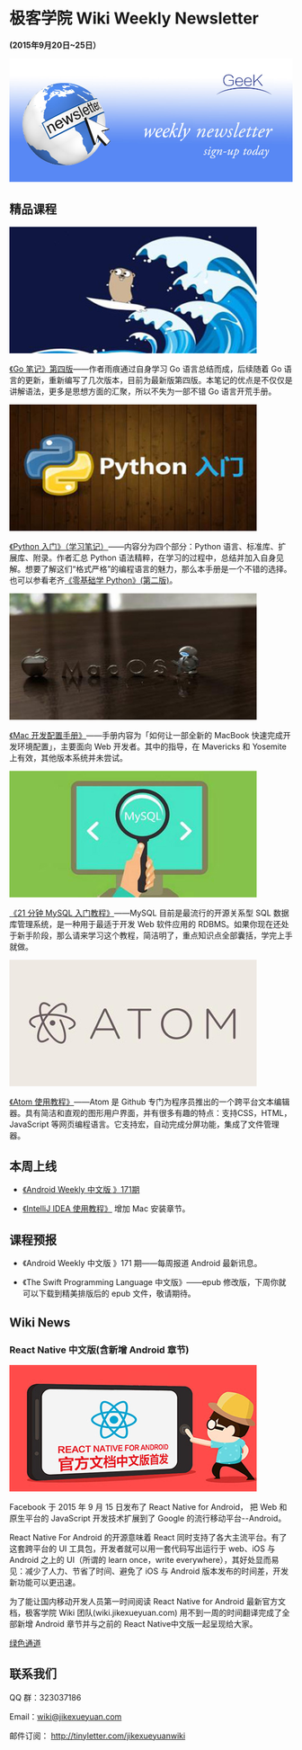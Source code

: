 # 极客学院 Wiki Weekly Newsletter  
 
**(2015年9月20日~25日）**

![newsletterlogo](images/newsletter-banner.jpg) 

## 精品课程

![](images/go1.jpg)

[《Go 笔记》第四版](http://wiki.jikexueyuan.com/project/the-go-study-notes-fourth-edition/)——作者雨痕通过自身学习 Go 语言总结而成，后续随着 Go 语言的更新，重新编写了几次版本，目前为最新版第四版。本笔记的优点是不仅仅是讲解语法，更多是思想方面的汇聚，所以不失为一部不错 Go 语言开荒手册。

![](images/python1.jpg)

[《Python 入门》（学习笔记）](http://wiki.jikexueyuan.com/project/the-python-study-notes-second-edition/)——内容分为四个部分：Python 语言、标准库、扩展库、附录。作者汇总 Python 语法精粹，在学习的过程中，总结并加入自身见解。想要了解这们“格式严格”的编程语言的魅力，那么本手册是一个不错的选择。也可以参看老齐[《零基础学 Python》(第二版)](http://wiki.jikexueyuan.com/project/start-learning-python/)。

![](images/mac.jpg)

[《Mac 开发配置手册》](http://wiki.jikexueyuan.com/project/mac-dev-setup/)——手册内容为「如何让一部全新的 MacBook 快速完成开发环境配置」，主要面向 Web 开发者。其中的指导，在 Mavericks 和 Yosemite 上有效，其他版本系统并未尝试。

![](images/mysql1.jpg)

[《21 分钟 MySQL 入门教程》](http://wiki.jikexueyuan.com/project/mysql-21-minutes/)——MySQL 目前是最流行的开源关系型 SQL 数据库管理系统，是一种用于最适于开发 Web 软件应用的 RDBMS。如果你现在还处于新手阶段，那么请来学习这个教程，简洁明了，重点知识点全部囊括，学完上手就做。

![](images/atom.jpg)

[《Atom 使用教程》](http://wiki.jikexueyuan.com/project/atom/)——Atom 是 Github 专门为程序员推出的一个跨平台文本编辑器。具有简洁和直观的图形用户界面，并有很多有趣的特点：支持CSS，HTML，JavaScript 等网页编程语言。它支持宏，自动完成分屏功能，集成了文件管理器。

## 本周上线

- [《Android Weekly 中文版 》171期](http://wiki.jikexueyuan.com/project/android-weekly/issue-171/index.html)

- [《IntelliJ IDEA 使用教程》](http://wiki.jikexueyuan.com/project/IntelliJ-IDEA-Tutorial/mac-install.html) 增加 Mac 安装章节。

## 课程预报

- 《Android Weekly 中文版 》171 期——每周报道 Android 最新讯息。

- 《The Swift Programming Language 中文版》——epub 修改版，下周你就可以下载到精美排版后的 epub 文件，敬请期待。

## Wiki News

### React Native 中文版(含新增 Android 章节)

![](images/react-native1.jpg)

Facebook 于 2015 年 9 月 15 日发布了 React Native for Android， 把 Web 和原生平台的 JavaScript 开发技术扩展到了 Google 的流行移动平台--Android。

React Native For Android 的开源意味着 React 同时支持了各大主流平台。有了这套跨平台的 UI 工具包，开发者就可以用一套代码写出运行于 web、iOS 与 Android 之上的 UI（所谓的 learn once，write everywhere），其好处显而易见：减少了人力、节省了时间、避免了 iOS 与 Android 版本发布的时间差，开发新功能可以更迅速。

为了能让国内移动开发人员第一时间阅读 React Native for Android 最新官方文档，极客学院 Wiki 团队(wiki.jikexueyuan.com) 用不到一周的时间翻译完成了全部新增 Android 章节并与之前的 React Native中文版一起呈现给大家。

[绿色通道](http://wiki.jikexueyuan.com/project/react-native/)

## 联系我们

QQ 群：323037186

Email：wiki@jikexueyuan.com

邮件订阅： <http://tinyletter.com/jikexueyuanwiki>